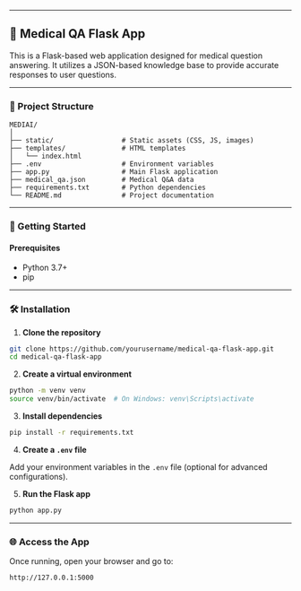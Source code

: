
---

## 🏥 Medical QA Flask App

This is a Flask-based web application designed for medical question answering. It utilizes a JSON-based knowledge base to provide accurate responses to user questions.

---

### 📁 Project Structure

```
MEDIAI/
│
├── static/                 # Static assets (CSS, JS, images)
├── templates/              # HTML templates
│   └── index.html
├── .env                    # Environment variables
├── app.py                  # Main Flask application
├── medical_qa.json         # Medical Q&A data
├── requirements.txt        # Python dependencies
└── README.md               # Project documentation
```

---

### 🚀 Getting Started

#### Prerequisites

* Python 3.7+
* pip

---

### 🛠 Installation

1. **Clone the repository**

```bash
git clone https://github.com/yourusername/medical-qa-flask-app.git
cd medical-qa-flask-app
```

2. **Create a virtual environment**

```bash
python -m venv venv
source venv/bin/activate  # On Windows: venv\Scripts\activate
```

3. **Install dependencies**

```bash
pip install -r requirements.txt
```

4. **Create a `.env` file**

Add your environment variables in the `.env` file (optional for advanced configurations).

5. **Run the Flask app**

```bash
python app.py
```

---

### 🌐 Access the App

Once running, open your browser and go to:

```
http://127.0.0.1:5000
```

